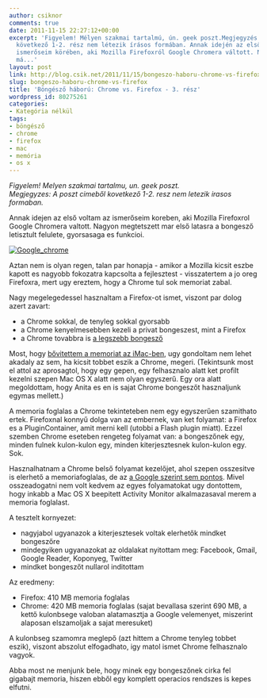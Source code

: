 ```yaml
---
author: csiknor
comments: true
date: 2011-11-15 22:27:12+00:00
excerpt: 'Figyelem! Mélyen szakmai tartalmú, ún. geek poszt.Megjegyzés: A poszt címéből
  következő 1-2. rész nem létezik írásos formában. Annak idején az első voltam az
  ismerőseim körében, aki Mozilla Firefoxról Google Chromera váltott. Nagyon megtetszett
  má...'
layout: post
link: http://blog.csik.net/2011/11/15/bongeszo-haboru-chrome-vs-firefox/
slug: bongeszo-haboru-chrome-vs-firefox
title: 'Böngésző háború: Chrome vs. Firefox - 3. rész'
wordpress_id: 80275261
categories:
- Kategória nélkül
tags:
- böngésző
- chrome
- firefox
- mac
- memória
- os x
---
```


_Figyelem! Melyen szakmai tartalmu, un. geek poszt._  
_Megjegyzes: A poszt cimeből kovetkező 1-2. resz nem letezik irasos formaban._

Annak idejen az első voltam az ismerőseim koreben, aki Mozilla Firefoxrol Google Chromera valtott. Nagyon megtetszett mar első latasra a bongesző letisztult felulete, gyorsasaga es funkcioi.

[![Google_chrome]({{site.baseurl}}/images/google_chrome-scaled1000-w=300.png)]({{site.baseurl}}/images/google_chrome-scaled1000.png)

Aztan nem is olyan regen, talan par honapja - amikor a Mozilla kicsit eszbe kapott es nagyobb fokozatra kapcsolta a fejlesztest - visszatertem a jo oreg Firefoxra, mert ugy ereztem, hogy a Chrome tul sok memoriat zabal.

Nagy megelegedessel hasznaltam a Firefox-ot ismet, viszont par dolog azert zavart:

  * a Chrome sokkal, de tenyleg sokkal gyorsabb
  * a Chrome kenyelmesebben kezeli a privat bongeszest, mint a Firefox
  * a Chrome tovabbra is [a legszebb bongesző](http://csiknor.posterous.com/a-legszebb-bongeszo-google-chrome-for-mac-os)

Most, hogy [bővitettem a memoriat az iMac-ben](http://blog.csik.net/memoriabovites-imac-msi-wind), ugy gondoltam nem lehet akadaly az sem, ha kicsit tobbet eszik a Chrome, megeri. (Tekintsunk most el attol az aprosagtol, hogy egy gepen, egy felhasznalo alatt ket profilt kezelni szepen Mac OS X alatt nem olyan egyszerű. Egy ora alatt megoldottam, hogy Anita es en is sajat Chrome bongeszőt hasznaljunk egymas mellett.)

A memoria foglalas a Chrome tekinteteben nem egy egyszerűen szamithato ertek. Firefoxnal konnyű dolga van az embernek, van ket folyamat: a Firefox es a PluginContainer, amit merni kell (utobbi a Flash plugin miatt). Ezzel szemben Chrome eseteben rengeteg folyamat van: a bongeszőnek egy, minden fulnek kulon-kulon egy, minden kiterjesztesnek kulon-kulon egy. Sok.

Hasznalhatnam a Chrome belső folyamat kezelőjet, ahol szepen osszesitve is elerhető a memoriafoglalas, de az [a Google szerint sem pontos](http://code.google.com/p/chromium/issues/detail?id=25454). Mivel osszeadogatni nem volt kedvem az egyes folyamatokat ugy dontottem, hogy inkabb a Mac OS X beepitett Activity Monitor alkalmazasaval merem a memoria foglalast.

A tesztelt kornyezet:

  * nagyjabol ugyanazok a kiterjesztesek voltak elerhetők mindket bongeszőre
  * mindegyiken ugyanazokat az oldalakat nyitottam meg: Facebook, Gmail, Google Reader, Koponyeg, Twitter
  * mindket bongeszőt nullarol inditottam

Az eredmeny:

  * Firefox: 410 MB memoria foglalas
  * Chrome: 420 MB memoria foglalas (sajat bevallasa szerint 690 MB, a kettő kulonbsege valoban alatamasztja a Google velemenyet, miszerint alaposan elszamoljak a sajat meresuket)

A kulonbseg szamomra meglepő (azt hittem a Chrome tenyleg tobbet eszik), viszont abszolut elfogadhato, igy matol ismet Chrome felhasznalo vagyok.

Abba most ne menjunk bele, hogy minek egy bongeszőnek cirka fel gigabajt memoria, hiszen ebből egy komplett operacios rendszes is kepes elfutni.
